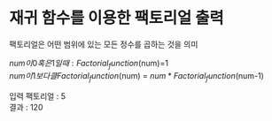 <h1>재귀 함수를 이용한 팩토리얼 출력</h1>

팩토리얼은 어떤 범위에 있는 모든 정수를 곱하는 것을 의미<br>

$num이 0 혹은 1일 때 : Factorial_function($num)=1 <br>
$num이 1보다 클 Factorial_function($num) = $num * Factorial_function($num-1)<br>

입력 팩토리얼 : 5<br>
결과 : 120<br>
